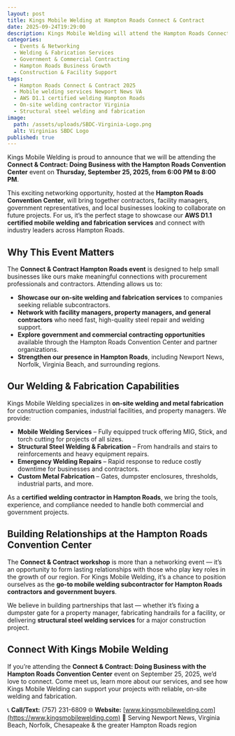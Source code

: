 ```yaml
---
layout: post
title: Kings Mobile Welding at Hampton Roads Connect & Contract
date: 2025-09-24T19:29:00
description: Kings Mobile Welding will attend the Hampton Roads Connect & Contract 2025 event to showcase AWS D1.1 certified mobile welding & fabrication services.
categories:
  - Events & Networking
  - Welding & Fabrication Services
  - Government & Commercial Contracting
  - Hampton Roads Business Growth
  - Construction & Facility Support
tags:
  - Hampton Roads Connect & Contract 2025
  - Mobile welding services Newport News VA
  - AWS D1.1 certified welding Hampton Roads
  - On-site welding contractor Virginia
  - Structural steel welding and fabrication
image:
  path: /assets/uploads/SBDC-Virginia-Logo.png
  alt: Virginias SBDC Logo
published: true
---
```

Kings Mobile Welding is proud to announce that we will be attending the **Connect & Contract: Doing Business with the Hampton Roads Convention Center** event on **Thursday, September 25, 2025, from 6:00 PM to 8:00 PM**.

This exciting networking opportunity, hosted at the **Hampton Roads Convention Center**, will bring together contractors, facility managers, government representatives, and local businesses looking to collaborate on future projects. For us, it’s the perfect stage to showcase our **AWS D1.1 certified mobile welding and fabrication services** and connect with industry leaders across Hampton Roads.

## Why This Event Matters

The **Connect & Contract Hampton Roads event** is designed to help small businesses like ours make meaningful connections with procurement professionals and contractors. Attending allows us to:

- **Showcase our on-site welding and fabrication services** to companies seeking reliable subcontractors.
- **Network with facility managers, property managers, and general contractors** who need fast, high-quality steel repair and welding support.
- **Explore government and commercial contracting opportunities** available through the Hampton Roads Convention Center and partner organizations.
- **Strengthen our presence in Hampton Roads**, including Newport News, Norfolk, Virginia Beach, and surrounding regions.

## Our Welding & Fabrication Capabilities

Kings Mobile Welding specializes in **on-site welding and metal fabrication** for construction companies, industrial facilities, and property managers. We provide:

- **Mobile Welding Services** – Fully equipped truck offering MIG, Stick, and torch cutting for projects of all sizes.
- **Structural Steel Welding & Fabrication** – From handrails and stairs to reinforcements and heavy equipment repairs.
- **Emergency Welding Repairs** – Rapid response to reduce costly downtime for businesses and contractors.
- **Custom Metal Fabrication** – Gates, dumpster enclosures, thresholds, industrial parts, and more.

As a **certified welding contractor in Hampton Roads**, we bring the tools, experience, and compliance needed to handle both commercial and government projects.

## Building Relationships at the Hampton Roads Convention Center

The **Connect & Contract workshop** is more than a networking event — it’s an opportunity to form lasting relationships with those who play key roles in the growth of our region. For Kings Mobile Welding, it’s a chance to position ourselves as the **go-to mobile welding subcontractor for Hampton Roads contractors and government buyers**.

We believe in building partnerships that last — whether it’s fixing a dumpster gate for a property manager, fabricating handrails for a facility, or delivering **structural steel welding services** for a major construction project.

## Connect With Kings Mobile Welding

If you’re attending the **Connect & Contract: Doing Business with the Hampton Roads Convention Center** event on September 25, 2025, we’d love to connect. Come meet us, learn more about our services, and see how Kings Mobile Welding can support your projects with reliable, on-site welding and fabrication.

📞 **Call/Text:** (757) 231-6809
🌐 **Website:** [www.kingsmobilewelding.com](https://www.kingsmobilewelding.com)
📍 Serving Newport News, Virginia Beach, Norfolk, Chesapeake & the greater Hampton Roads region
